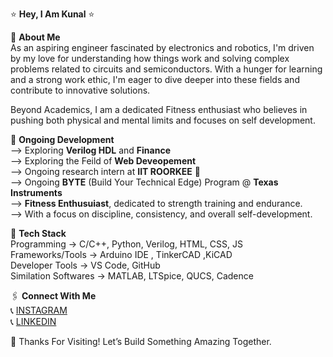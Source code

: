⭐ **Hey, I Am Kunal** ⭐

👋 **About Me** <br>
As an aspiring engineer fascinated by electronics and robotics, I'm driven by my love for understanding how things work and solving complex problems related to circuits and semiconductors. With a hunger for learning and a strong work ethic, I'm eager to dive deeper into these fields and contribute to innovative solutions. 

Beyond Academics, I am a dedicated Fitness enthusiast who believes in pushing both physical and mental limits and focuses on self development.

🛑 **Ongoing Development**   
--> Exploring **Verilog HDL** and **Finance**   
--> Exploring the Feild of **Web Deveopement** <br>
--> Ongoing research intern at **IIT ROORKEE** 🏫  
--> Ongoing **BYTE** (Build Your Technical Edge) Program @ **Texas Instruments** <br>
--> **Fitness Enthusuiast**, dedicated to strength training and endurance. <br>
--> With a focus on discipline, consistency, and overall self-development.   

👾 **Tech Stack**  
Programming -> C/C++, Python, Verilog, HTML, CSS, JS   
Frameworks/Tools -> Arduino IDE , TinkerCAD ,KiCAD  
Developer Tools -> VS Code, GitHub <br>
Similation Softwares -> MATLAB, LTSpice, QUCS, Cadence

🖇️ **Connect With Me**  
📞 [INSTAGRAM](https://instagram.com/__kunal_dhiman__)  
📞 [LINKEDIN](https://linkedin.com/in/kunal-dhiman-661541293)  

🎯 Thanks For Visiting! Let’s Build Something Amazing Together.








<!---
KunalDhiman168/KunalDhiman168 is a ✨ special ✨ repository because its `README.md` (this file) appears on your GitHub profile.
You can click the Preview link to take a look at your changes.
--->
